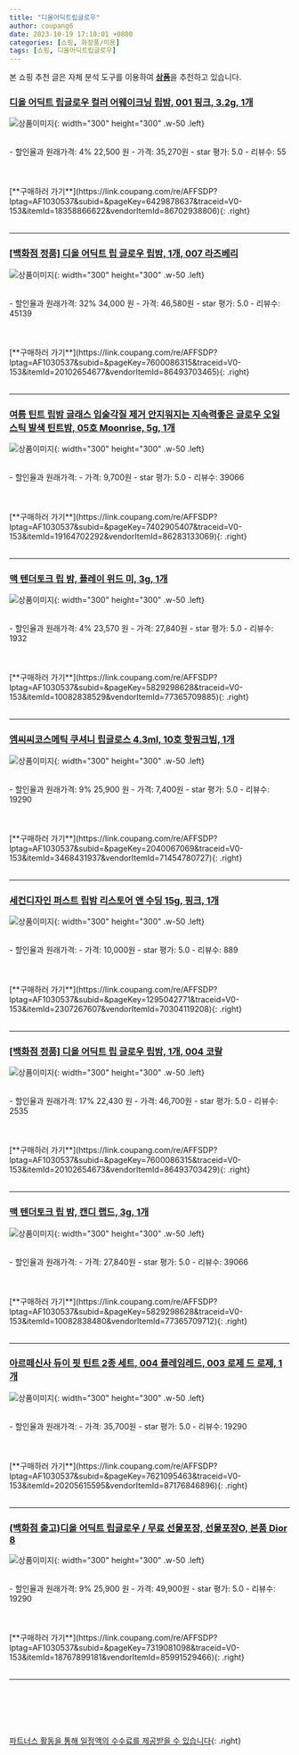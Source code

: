 ```yaml
---
title: "디올어딕트립글로우"
author: coupang6
date: 2023-10-19 17:10:01 +0800
categories: [쇼핑, 화장품/미용]
tags: [쇼핑, 디올어딕트립글로우]
---
```


본 쇼핑 추천 글은 자체 분석 도구를 이용하여 [**상품**](https://link.coupang.com/a/bao1ui)을 추천하고 있습니다.

### [디올 어딕트 립글로우 컬러 어웨이크닝 립밤, 001 핑크, 3.2g, 1개](https://link.coupang.com/re/AFFSDP?lptag=AF1030537&subid=&pageKey=6429878637&traceid=V0-153&itemId=18358866622&vendorItemId=86702938806)

![상품이미지](https://thumbnail6.coupangcdn.com/thumbnails/remote/230x230ex/image/vendor_inventory/f76a/6442083586f03669eb9f4991ec10b34b1dbdb339f43a97c191f8a1cde1aa.jpg){: width="300" height="300" .w-50 .left}


<br>
- 할인율과 원래가격: 4%  22,500   원
- 가격: 35,270원
- star 평가: 5.0
- 리뷰수: 55
<br>
<br>
<br>
<br>
[**구매하러 가기**](https://link.coupang.com/re/AFFSDP?lptag=AF1030537&subid=&pageKey=6429878637&traceid=V0-153&itemId=18358866622&vendorItemId=86702938806){: .right}
<br>
<br>

---

### [[백화점 정품] 디올 어딕트 립 글로우 립밤, 1개, 007 라즈베리](https://link.coupang.com/re/AFFSDP?lptag=AF1030537&subid=&pageKey=7600086315&traceid=V0-153&itemId=20102654677&vendorItemId=86493703465)

![상품이미지](https://thumbnail9.coupangcdn.com/thumbnails/remote/230x230ex/image/vendor_inventory/c93d/7f4c11f81982b4b5f94c61b68e07cf593aadcdea3236d1443ad9f3c1dec9.jpg){: width="300" height="300" .w-50 .left}


<br>
- 할인율과 원래가격: 32%  34,000   원
- 가격: 46,580원
- star 평가: 5.0
- 리뷰수: 45139
<br>
<br>
<br>
<br>
[**구매하러 가기**](https://link.coupang.com/re/AFFSDP?lptag=AF1030537&subid=&pageKey=7600086315&traceid=V0-153&itemId=20102654677&vendorItemId=86493703465){: .right}
<br>
<br>

---

### [여름 틴트 립밤 글래스 입술각질 제거 안지워지는 지속력좋은 글로우 오일 스틱 발색 틴트밤, 05호 Moonrise, 5g, 1개](https://link.coupang.com/re/AFFSDP?lptag=AF1030537&subid=&pageKey=7402905407&traceid=V0-153&itemId=19164702292&vendorItemId=86283133069)

![상품이미지](https://thumbnail8.coupangcdn.com/thumbnails/remote/230x230ex/image/vendor_inventory/e371/34f13e66b88641a6098b45f7c3bfe5e18787d50dd13642e84d51993a8c45.jpg){: width="300" height="300" .w-50 .left}


<br>
- 할인율과 원래가격: 
- 가격: 9,700원
- star 평가: 5.0
- 리뷰수: 39066
<br>
<br>
<br>
<br>
[**구매하러 가기**](https://link.coupang.com/re/AFFSDP?lptag=AF1030537&subid=&pageKey=7402905407&traceid=V0-153&itemId=19164702292&vendorItemId=86283133069){: .right}
<br>
<br>

---

### [맥 텐더토크 립 밤, 플레이 위드 미, 3g, 1개](https://link.coupang.com/re/AFFSDP?lptag=AF1030537&subid=&pageKey=5829298628&traceid=V0-153&itemId=10082838529&vendorItemId=77365709885)

![상품이미지](https://thumbnail9.coupangcdn.com/thumbnails/remote/230x230ex/image/retail/images/3923322404533736-0771689b-9788-47ea-985d-66082eb25346.jpg){: width="300" height="300" .w-50 .left}


<br>
- 할인율과 원래가격: 4%  23,570   원
- 가격: 27,840원
- star 평가: 5.0
- 리뷰수: 1932
<br>
<br>
<br>
<br>
[**구매하러 가기**](https://link.coupang.com/re/AFFSDP?lptag=AF1030537&subid=&pageKey=5829298628&traceid=V0-153&itemId=10082838529&vendorItemId=77365709885){: .right}
<br>
<br>

---

### [엠씨씨코스메틱 쿠셔니 립글로스 4.3ml, 10호 핫핑크빔, 1개](https://link.coupang.com/re/AFFSDP?lptag=AF1030537&subid=&pageKey=2040067069&traceid=V0-153&itemId=3468431937&vendorItemId=71454780727)

![상품이미지](https://thumbnail9.coupangcdn.com/thumbnails/remote/230x230ex/image/retail/images/2020/09/01/13/3/44789b9c-ad6e-48b0-9155-8653ba401ab6.jpg){: width="300" height="300" .w-50 .left}


<br>
- 할인율과 원래가격: 9%  25,900   원
- 가격: 7,400원
- star 평가: 5.0
- 리뷰수: 19290
<br>
<br>
<br>
<br>
[**구매하러 가기**](https://link.coupang.com/re/AFFSDP?lptag=AF1030537&subid=&pageKey=2040067069&traceid=V0-153&itemId=3468431937&vendorItemId=71454780727){: .right}
<br>
<br>

---

### [세컨디자인 퍼스트 립밤 리스토어 앤 수딩 15g, 핑크, 1개](https://link.coupang.com/re/AFFSDP?lptag=AF1030537&subid=&pageKey=1295042771&traceid=V0-153&itemId=2307267607&vendorItemId=70304119208)

![상품이미지](https://thumbnail7.coupangcdn.com/thumbnails/remote/230x230ex/image/retail/images/2020/02/21/11/8/19477bf1-0db4-4e1d-a971-1854197c235a.jpg){: width="300" height="300" .w-50 .left}


<br>
- 할인율과 원래가격: 
- 가격: 10,000원
- star 평가: 5.0
- 리뷰수: 889
<br>
<br>
<br>
<br>
[**구매하러 가기**](https://link.coupang.com/re/AFFSDP?lptag=AF1030537&subid=&pageKey=1295042771&traceid=V0-153&itemId=2307267607&vendorItemId=70304119208){: .right}
<br>
<br>

---

### [[백화점 정품] 디올 어딕트 립 글로우 립밤, 1개, 004 코랄](https://link.coupang.com/re/AFFSDP?lptag=AF1030537&subid=&pageKey=7600086315&traceid=V0-153&itemId=20102654673&vendorItemId=86493703429)

![상품이미지](https://thumbnail6.coupangcdn.com/thumbnails/remote/230x230ex/image/vendor_inventory/5ef2/7c95c424f3e43c0a8acafafa7d426d0e911f67432f99583170cb02d30c12.jpg){: width="300" height="300" .w-50 .left}


<br>
- 할인율과 원래가격: 17%  22,430   원
- 가격: 46,700원
- star 평가: 5.0
- 리뷰수: 2535
<br>
<br>
<br>
<br>
[**구매하러 가기**](https://link.coupang.com/re/AFFSDP?lptag=AF1030537&subid=&pageKey=7600086315&traceid=V0-153&itemId=20102654673&vendorItemId=86493703429){: .right}
<br>
<br>

---

### [맥 텐더토크 립 밤, 캔디 랩드, 3g, 1개](https://link.coupang.com/re/AFFSDP?lptag=AF1030537&subid=&pageKey=5829298628&traceid=V0-153&itemId=10082838480&vendorItemId=77365709712)

![상품이미지](https://thumbnail10.coupangcdn.com/thumbnails/remote/230x230ex/image/retail/images/1272698799408519-b5805d1c-ab6e-4d2d-bede-ddb9b41d1c1e.jpg){: width="300" height="300" .w-50 .left}


<br>
- 할인율과 원래가격: 
- 가격: 27,840원
- star 평가: 5.0
- 리뷰수: 39066
<br>
<br>
<br>
<br>
[**구매하러 가기**](https://link.coupang.com/re/AFFSDP?lptag=AF1030537&subid=&pageKey=5829298628&traceid=V0-153&itemId=10082838480&vendorItemId=77365709712){: .right}
<br>
<br>

---

### [아르떼신사 듀이 핏 틴트 2종 세트, 004 플레임레드, 003 로제 드 로제, 1개](https://link.coupang.com/re/AFFSDP?lptag=AF1030537&subid=&pageKey=7621095463&traceid=V0-153&itemId=20205615595&vendorItemId=87176846896)

![상품이미지](https://thumbnail6.coupangcdn.com/thumbnails/remote/230x230ex/image/vendor_inventory/dd00/a42fca8837f677ce8a7553551f479fff441a37d4e573a9bd089d0d73b39c.jpg){: width="300" height="300" .w-50 .left}


<br>
- 할인율과 원래가격: 
- 가격: 35,700원
- star 평가: 5.0
- 리뷰수: 19290
<br>
<br>
<br>
<br>
[**구매하러 가기**](https://link.coupang.com/re/AFFSDP?lptag=AF1030537&subid=&pageKey=7621095463&traceid=V0-153&itemId=20205615595&vendorItemId=87176846896){: .right}
<br>
<br>

---

### [(백화점 출고)디올 어딕트 립글로우 / 무료 선물포장, 선물포장O, 본품 Dior 8](https://link.coupang.com/re/AFFSDP?lptag=AF1030537&subid=&pageKey=7319081098&traceid=V0-153&itemId=18767899181&vendorItemId=85991529466)

![상품이미지](https://thumbnail8.coupangcdn.com/thumbnails/remote/230x230ex/image/vendor_inventory/4b83/ed7b62fbead4bc39caadb2d9423534fdaafbf29149c96bb4626e8b6b5fcf.jpg){: width="300" height="300" .w-50 .left}


<br>
- 할인율과 원래가격: 9%  25,900   원
- 가격: 49,900원
- star 평가: 5.0
- 리뷰수: 19290
<br>
<br>
<br>
<br>
[**구매하러 가기**](https://link.coupang.com/re/AFFSDP?lptag=AF1030537&subid=&pageKey=7319081098&traceid=V0-153&itemId=18767899181&vendorItemId=85991529466){: .right}
<br>
<br>

---
<br><br><br><br><br> [파트너스 활동을 통해 일정액의 수수료를 제공받을 수 있습니다](https://link.coupang.com/a/bao1ui){: .right}
